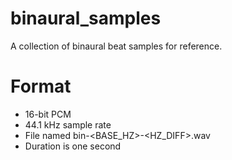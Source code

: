 # binaural_samples
A collection of binaural beat samples for reference.

# Format
* 16-bit PCM
* 44.1 kHz sample rate
* File named bin-<BASE_HZ>-<HZ_DIFF>.wav
* Duration is one second
